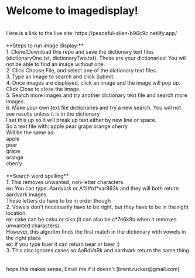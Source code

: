 # Welcome to imagedisplay!<br />
<br />
Here is a link to the live site: https://peaceful-allen-b96c9c.netlify.app/ <br />
<br />
**Steps to run image display:**<br />
1. Clone/Download this repo and save the dictionary text files (dictionaryOne.txt, dictionaryTwo.txt). These are your dictionaries! You will not be able to find an image without one.<br />
2. Click Choose File, and select one of the dictionary text files.<br />
3. Type an image to search and click Submit.<br />
4. Once images are displayed, click an image and the image will pop up. Click Close to close the image.<br />
5. Search more images and try another dictionary text file and search more images.<br />
6. Make your own text file dictionaries and try a new search. You will not see results unless it is in the dictionary<br />
I set this up so it will break up text either by new line or space.<br />
So a text file with: apple pear grape orange cherry<br />
Will be the same as:<br />
apple<br />
pear<br />
grape <br />
orange <br />
cherry<br />
<br />
**Search word spelling**<br />
1. This removes unwanted, non-letter characters.<br />
ex: You can type: Aardvark or A%#rd*var893k and they will both return aardvark images.<br />
These letters do have to be in order though<br />
2. Vowels don't necessarily have to be right, but they have to be in the right location.<br />
ex: cake can be ceku or cika (it can also be c*7e6k9u when it removes unwanted characters).<br />
However, this algoritm finds the first match in the dictionary with vowels in the right place<br />
ex: if you type buer it can return bear or beer :)<br />
3. This also ignores cases so AaRdVaRk and aardvark return the same thing<br />
<br /> 
<br />
hope this makes sense, Email me if it doesn't (brent.rucker@gmail.com)<br />